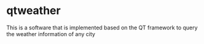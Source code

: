 # qtweather
This is a software that is implemented based on the QT framework to query the weather information of any city
